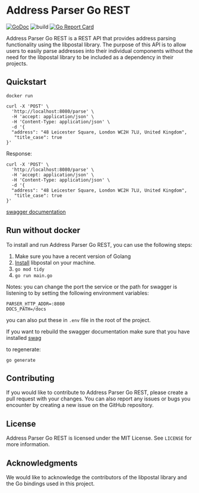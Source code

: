 # Address Parser Go REST
[![GoDoc](https://godoc.org/github.com/gosom/address-parser-go-rest?status.svg)](https://godoc.org/github.com/gosom/address-parser-go-rest)
![build](https://github.com/gosom/address-parser-go-rest/actions/workflows/build.yml/badge.svg)
[![Go Report Card](https://goreportcard.com/badge/github.com/gosom/address-parser-go-rest)](https://goreportcard.com/report/github.com/gosom/address-parser-go-rest)


Address Parser Go REST is a REST API that provides address parsing functionality using the libpostal library. 
The purpose of this API is to allow users to easily parse addresses into their individual components 
without the need for the libpostal library to be included as a dependency in their projects.

## Quickstart

```
docker run

curl -X 'POST' \
  'http://localhost:8080/parse' \
  -H 'accept: application/json' \
  -H 'Content-Type: application/json' \
  -d '{
  "address": "48 Leicester Square, London WC2H 7LU, United Kingdom",
   "title_case": true
}'
```

Response:

```
curl -X 'POST' \
  'http://localhost:8080/parse' \
  -H 'accept: application/json' \
  -H 'Content-Type: application/json' \
  -d '{
  "address": "48 Leicester Square, London WC2H 7LU, United Kingdom",
   "title_case": true
}'
```

[swagger documentation](http://localhost:8080/docs/)


## Run without docker

To install and run Address Parser Go REST, you can use the following steps:

1. Make sure you have a recent version of Golang
2. [Install](https://github.com/openvenues/libpostal/issues#installation-maclinux) libpostal on your machine.
3. `go mod tidy`
4. `go run main.go`
   

Notes:
you can change the port the service or the path for swagger is listening to by setting the following environment variables:
```
PARSER_HTTP_ADDR=:8080
DOCS_PATH=/docs
```
you can also put these in `.env` file in the root of the project.

If you want to rebuild the swagger documentation make sure that you have
installed [swag](https://github.com/swaggo/swag)

to regenerate:
```
go generate
```

## Contributing

If you would like to contribute to Address Parser Go REST, please create a pull request with your changes. 
You can also report any issues or bugs you encounter by creating a new issue on the GitHub repository.

## License

Address Parser Go REST is licensed under the MIT License. See `LICENSE` for more information.

## Acknowledgments

We would like to acknowledge the contributors of the libpostal library and the Go bindings used in this project.


